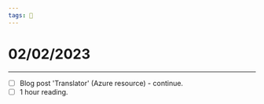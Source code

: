 ```yaml
---
tags: 📆
---
```


# 02/02/2023
---

- [ ] Blog post 'Translator' (Azure resource) - continue.
- [ ] 1 hour reading.